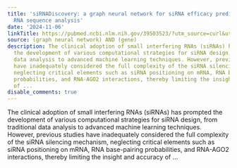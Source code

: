 ```yaml
---
title: 'siRNADiscovery: a graph neural network for siRNA efficacy prediction via deep
  RNA sequence analysis'
date: '2024-11-06'
linkTitle: https://pubmed.ncbi.nlm.nih.gov/39503523/?utm_source=curl&utm_medium=rss&utm_campaign=pubmed-2&utm_content=1x5bM_TNL8gjogAcnslpo2s2PbDe-61JVM2h9yowOYSiZ7Dkrt&fc=20220919211934&ff=20241106184427&v=2.18.0.post9+e462414
source: (graph neural network) AND (gene)
description: The clinical adoption of small interfering RNAs (siRNAs) has prompted
  the development of various computational strategies for siRNA design, from traditional
  data analysis to advanced machine learning techniques. However, previous studies
  have inadequately considered the full complexity of the siRNA silencing mechanism,
  neglecting critical elements such as siRNA positioning on mRNA, RNA base-pairing
  probabilities, and RNA-AGO2 interactions, thereby limiting the insight and accuracy
  of ...
disable_comments: true
---
```

The clinical adoption of small interfering RNAs (siRNAs) has prompted the development of various computational strategies for siRNA design, from traditional data analysis to advanced machine learning techniques. However, previous studies have inadequately considered the full complexity of the siRNA silencing mechanism, neglecting critical elements such as siRNA positioning on mRNA, RNA base-pairing probabilities, and RNA-AGO2 interactions, thereby limiting the insight and accuracy of ...